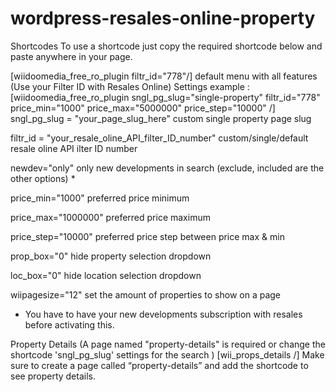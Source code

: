 # wordpress-resales-online-property
Shortcodes
To use a shortcode just copy the required shortcode below and paste anywhere in your page.

[wiidoomedia_free_ro_plugin filtr_id="778"/] default menu with all features (Use your Filter ID with Resales Online)
Settings
example :
[wiidoomedia_free_ro_plugin sngl_pg_slug="single-property" filtr_id="778" price_min="1000" price_max="5000000" price_step="10000" /] 
sngl_pg_slug = "your_page_slug_here" custom single property page slug

filtr_id = "your_resale_oline_API_filter_ID_number" custom/single/default resale oline API ilter ID number

newdev="only" only new developments in search (exclude, included are the other options) *

price_min="1000" preferred price minimum

price_max="1000000" preferred price maximum

price_step="10000" preferred price step between price max & min

prop_box="0" hide property selection dropdown

loc_box="0" hide location selection dropdown

wiipagesize="12" set the amount of properties to show on a page

* You have to have your new developments subscription with resales before activating this.

Property Details (A page named "property-details" is required or change the shortcode 'sngl_pg_slug' settings for the search )
[wii_props_details /]
Make sure to create a page called “property-details” and add the shortcode to see property details.

